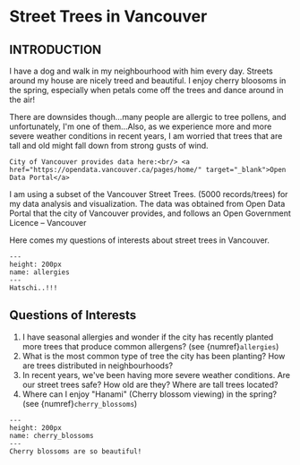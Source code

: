 # Street Trees in Vancouver
## INTRODUCTION

I have a dog and walk in my neighbourhood with him every day. Streets around my house are nicely treed and beautiful. I enjoy cherry bloosoms in the spring, especially when petals come off the trees and dance around in the air!

There are downsides though...many people are allergic to tree pollens, and unfortunately, I'm one of them...Also, as we experience more and more severe weather conditions in recent years, I am worried that trees that are tall and old might fall down from strong gusts of wind.

```{margin}
City of Vancouver provides data here:<br/> <a href="https://opendata.vancouver.ca/pages/home/" target="_blank">Open Data Portal</a> 
```
I am using a subset of the Vancouver Street Trees. (5000 records/trees) for my data analysis and visualization. The data was obtained from Open Data Portal that the city of Vancouver provides, and follows an Open Government Licence – Vancouver

Here comes my questions of interests about street trees in Vancouver.

```{figure} /images/allergies.png
---
height: 200px
name: allergies
---
Hatschi..!!!
```
## Questions of Interests

1. I have seasonal allergies and wonder if the city has recently planted more trees that produce common allergens? (see {numref}`allergies`)
2. What is the most common type of tree the city has been planting? How are trees distributed in neighbourhoods?
3. In recent years, we've been having more severe weather conditions. Are our street trees safe? How old are they? Where are tall trees located?
4. Where can I enjoy "Hanami" (Cherry blossom viewing) in the spring? (see {numref}`cherry_blossoms`)

```{figure} /images/cherry_blossoms.png
---
height: 200px
name: cherry_blossoms
---
Cherry blossoms are so beautiful!
```

